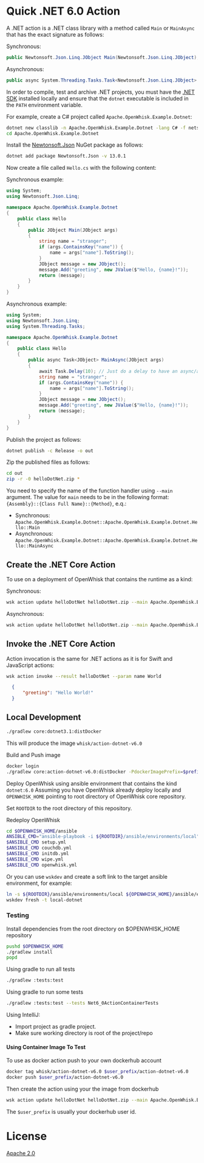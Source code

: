 <!--
#
# Licensed to the Apache Software Foundation (ASF) under one or more
# contributor license agreements.  See the NOTICE file distributed with
# this work for additional information regarding copyright ownership.
# The ASF licenses this file to You under the Apache License, Version 2.0
# (the "License"); you may not use this file except in compliance with
# the License.  You may obtain a copy of the License at
#
#     http://www.apache.org/licenses/LICENSE-2.0
#
# Unless required by applicable law or agreed to in writing, software
# distributed under the License is distributed on an "AS IS" BASIS,
# WITHOUT WARRANTIES OR CONDITIONS OF ANY KIND, either express or implied.
# See the License for the specific language governing permissions and
# limitations under the License.
#
-->

# Quick .NET 6.0 Action

A .NET action is a .NET class library with a method called `Main` or `MainAsync` that has the exact signature as follows:

Synchronous:

```csharp
public Newtonsoft.Json.Linq.JObject Main(Newtonsoft.Json.Linq.JObject);
```

Asynchronous:

```csharp
public async System.Threading.Tasks.Task<Newtonsoft.Json.Linq.JObject> MainAsync(Newtonsoft.Json.Linq.JObject);
```

In order to compile, test and archive .NET projects, you must have the [.NET SDK](https://dotnet.microsoft.com/en-us/download) installed locally and ensure that the `dotnet` executable is included in the `PATH` environment variable.

For example, create a C# project called `Apache.OpenWhisk.Example.Dotnet`:

```bash
dotnet new classlib -n Apache.OpenWhisk.Example.Dotnet -lang C# -f netstandard2.1
cd Apache.OpenWhisk.Example.Dotnet
```

Install the [Newtonsoft.Json](https://www.newtonsoft.com/json) NuGet package as follows:

```bash
dotnet add package Newtonsoft.Json -v 13.0.1
```

Now create a file called `Hello.cs` with the following content:

Synchronous example:

```csharp
using System;
using Newtonsoft.Json.Linq;

namespace Apache.OpenWhisk.Example.Dotnet
{
    public class Hello
    {
        public JObject Main(JObject args)
        {
            string name = "stranger";
            if (args.ContainsKey("name")) {
                name = args["name"].ToString();
            }
            JObject message = new JObject();
            message.Add("greeting", new JValue($"Hello, {name}!"));
            return (message);
        }
    }
}
```

Asynchronous example:

```csharp
using System;
using Newtonsoft.Json.Linq;
using System.Threading.Tasks;

namespace Apache.OpenWhisk.Example.Dotnet
{
    public class Hello
    {
        public async Task<JObject> MainAsync(JObject args)
        {
            await Task.Delay(10); // Just do a delay to have an async/await process occur.
            string name = "stranger";
            if (args.ContainsKey("name")) {
                name = args["name"].ToString();
            }
            JObject message = new JObject();
            message.Add("greeting", new JValue($"Hello, {name}!"));
            return (message);
        }
    }
}
```

Publish the project as follows:

```bash
dotnet publish -c Release -o out
```

Zip the published files as follows:

```bash
cd out
zip -r -0 helloDotNet.zip *
```

You need to specify the name of the function handler using `--main` argument.
The value for `main` needs to be in the following format:
`{Assembly}::{Class Full Name}::{Method}`, e.q.:

+ Synchronous: `Apache.OpenWhisk.Example.Dotnet::Apache.OpenWhisk.Example.Dotnet.Hello::Main`
+ Asynchronous: `Apache.OpenWhisk.Example.Dotnet::Apache.OpenWhisk.Example.Dotnet.Hello::MainAsync`

## Create the .NET Core Action

To use on a deployment of OpenWhisk that contains the runtime as a kind:

Synchronous:

```bash
wsk action update helloDotNet helloDotNet.zip --main Apache.OpenWhisk.Example.Dotnet::Apache.OpenWhisk.Example.Dotnet.Hello::Main --kind dotnet:6.0
```

Asynchronous:

```bash
wsk action update helloDotNet helloDotNet.zip --main Apache.OpenWhisk.Example.Dotnet::Apache.OpenWhisk.Example.Dotnet.Hello::MainAsync --kind dotnet:6.0
```

## Invoke the .NET Core Action

Action invocation is the same for .NET actions as it is for Swift and JavaScript actions:

```bash
wsk action invoke --result helloDotNet --param name World
```

```json
  {
      "greeting": "Hello World!"
  }
```

## Local Development

```bash
./gradlew core:dotnet3.1:distDocker
```

This will produce the image `whisk/action-dotnet-v6.0`

Build and Push image

```bash
docker login
./gradlew core:action-dotnet-v6.0:distDocker -PdockerImagePrefix=$prefix-user -PdockerRegistry=docker.io
```

Deploy OpenWhisk using ansible environment that contains the kind `dotnet:6.0`
Assuming you have OpenWhisk already deploy locally and `OPENWHISK_HOME` pointing to root directory of OpenWhisk core repository.

Set `ROOTDIR` to the root directory of this repository.

Redeploy OpenWhisk

```bash
cd $OPENWHISK_HOME/ansible
ANSIBLE_CMD="ansible-playbook -i ${ROOTDIR}/ansible/environments/local"
$ANSIBLE_CMD setup.yml
$ANSIBLE_CMD couchdb.yml
$ANSIBLE_CMD initdb.yml
$ANSIBLE_CMD wipe.yml
$ANSIBLE_CMD openwhisk.yml
```

Or you can use `wskdev` and create a soft link to the target ansible environment, for example:

```bash
ln -s ${ROOTDIR}/ansible/environments/local ${OPENWHISK_HOME}/ansible/environments/local-dotnet
wskdev fresh -t local-dotnet
```

### Testing

Install dependencies from the root directory on $OPENWHISK_HOME repository

```bash
pushd $OPENWHISK_HOME
./gradlew install
popd
```

Using gradle to run all tests

```bash
./gradlew :tests:test
```

Using gradle to run some tests

```bash
./gradlew :tests:test --tests Net6_0ActionContainerTests
```

Using IntelliJ:

- Import project as gradle project.
- Make sure working directory is root of the project/repo

#### Using Container Image To Test

To use as docker action push to your own dockerhub account

```bash
docker tag whisk/action-dotnet-v6.0 $user_prefix/action-dotnet-v6.0
docker push $user_prefix/action-dotnet-v6.0
```

Then create the action using your the image from dockerhub

```bash
wsk action update helloDotNet helloDotNet.zip --main Apache.OpenWhisk.Example.Dotnet::Apache.OpenWhisk.Example.Dotnet.Hello::Main --docker $user_prefix/action-dotnet-v6.0
```

The `$user_prefix` is usually your dockerhub user id.

# License

[Apache 2.0](../../LICENSE.txt)
